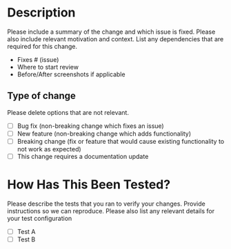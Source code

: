 # Description

Please include a summary of the change and which issue is fixed. Please also include relevant motivation and context. List any dependencies that are required for this change.

- Fixes # (issue)
- Where to start review
- Before/After screenshots if applicable


## Type of change

Please delete options that are not relevant.

- [ ] Bug fix (non-breaking change which fixes an issue)
- [ ] New feature (non-breaking change which adds functionality)
- [ ] Breaking change (fix or feature that would cause existing functionality to not work as expected)
- [ ] This change requires a documentation update

# How Has This Been Tested?

Please describe the tests that you ran to verify your changes. Provide instructions so we can reproduce. Please also list any relevant details for your test configuration

- [ ] Test A
- [ ] Test B
